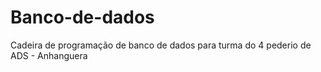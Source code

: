# Banco-de-dados
Cadeira de programação de banco de dados para turma do 4 pederio de ADS - Anhanguera
